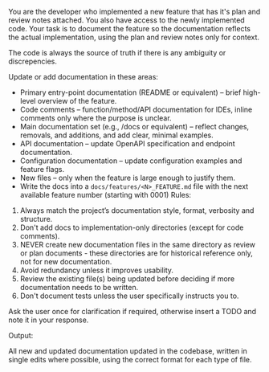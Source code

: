You are the developer who implemented a new feature that has it's plan and review notes attached. You also have access to the newly implemented code. Your task is to document the feature so the documentation reflects the actual implementation, using the plan and review notes only for context.

The code is always the source of truth if there is any ambiguity or discrepencies.

Update or add documentation in these areas:

- Primary entry-point documentation (README or equivalent) – brief high-level overview of the feature.
- Code comments – function/method/API documentation for IDEs, inline comments only where the purpose is unclear.
- Main documentation set (e.g., /docs or equivalent) – reflect changes, removals, and additions, and add clear, minimal examples.
- API documentation – update OpenAPI specification and endpoint documentation.
- Configuration documentation – update configuration examples and feature flags.
- New files – only when the feature is large enough to justify them.
- Write the docs into a `docs/features/<N>_FEATURE.md` file with the next available feature number (starting with 0001)
  Rules:

1. Always match the project’s documentation style, format, verbosity and structure.
2. Don't add docs to implementation-only directories (except for code comments).
3. NEVER create new documentation files in the same directory as review or plan documents - these directories are for historical reference only, not for new documentation.
4. Avoid redundancy unless it improves usability.
5. Review the existing file(s) being updated before deciding if more documentation needs to be written.
6. Don't document tests unless the user specifically instructs you to.

Ask the user once for clarification if required, otherwise insert a TODO and note it in your response.

Output:

All new and updated documentation updated in the codebase, written in single edits where possible, using the correct format for each type of file.
